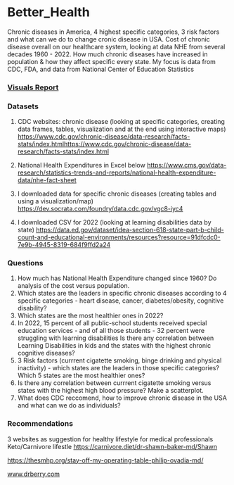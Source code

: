 # Better_Health 
Chronic diseases in America, 4 highest specific categories, 3 risk factors and what can we do to change cronic disease in USA. Cost of chronic disease overall on our healthcare system, looking at data NHE from several decades 1960 - 2022. How much chronic diseases have increased in population & how they affect specific every state. My focus is data from CDC, FDA, and data from National Center of Education Statistics

### [Visuals Report](https://app.powerbi.com/view?r=eyJrIjoiNTBjOTBjNmEtYjgyNy00MzcxLWJkZmItYzc0MTUxOGViZGM3IiwidCI6IjEwMWRhNTg3LTE4NDMtNGY1Mi04YjhhLTE3YjA2OWM2NmQzMyIsImMiOjJ9)

### Datasets

1)	CDC websites: chronic disease (looking at specific categories, creating data frames, tables, visualization and at the end using interactive maps) https://www.cdc.gov/chronic-disease/data-research/facts-stats/index.htmlhttps://www.cdc.gov/chronic-disease/data-research/facts-stats/index.html

2)	National Health Expenditures in Excel below https://www.cms.gov/data-research/statistics-trends-and-reports/national-health-expenditure-data/nhe-fact-sheet

3)	I downloaded data for specific chronic diseases (creating tables and using a visualization/map) https://dev.socrata.com/foundry/data.cdc.gov/vgc8-iyc4

4)	I downloaded CSV for 2022 (looking at learning disabilities data by state) https://data.ed.gov/dataset/idea-section-618-state-part-b-child-count-and-educational-environments/resources?resource=91dfcdc0-7e9b-4945-8319-684f9ffd2a24




### Questions

1. How much has National Health Expenditure changed since 1960?  Do analysis of the cost versus population. 
2. Which states are the leaders in specific chronic diseases according to 4 specific categories - heart disease, cancer, diabetes/obesity, cognitive disability? 
3. Which states are the most healthier ones in 2022? 
4. In 2022, 15 percent of all public-school students received special education services - and of all those students - 32 percent were struggling with learning disabilities Is there any correlation between Learning Disabilities in kids and the states with the highest chronic cognitive diseases?
5. 3 Risk factors (currrent cigatette smoking, binge drinking and physical inactivity) - which states are the leaders in those specific categories? Which 5 states are the most healthier ones? 
6. Is there any correlation between currrent cigatette smoking versus states with the highest high blood pressure? Make a scatterplot.
7. What does CDC reccomend, how to improve chronic disease in the USA and what can we do as individuals?


### Recommendations

3 websites as suggestion for healthy lifestyle for medical professionals Keto/Carnivore lifestle
https://carnivore.diet/dr-shawn-baker-md/Shawn 

https://thesmhp.org/stay-off-my-operating-table-philip-ovadia-md/

www.drberry.com